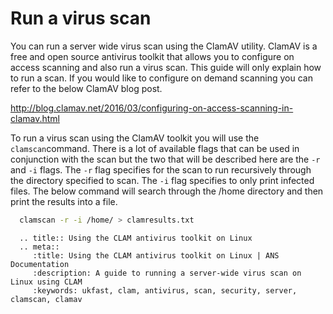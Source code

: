 # Run a virus scan

You can run a server wide virus scan using the ClamAV utility. ClamAV is a free and open source antivirus toolkit that allows you to configure on access scanning and also run a virus scan. This guide will only explain how to run a scan. If you would like to configure on demand scanning you can refer to the below ClamAV blog post.

<http://blog.clamav.net/2016/03/configuring-on-access-scanning-in-clamav.html>

To run a virus scan using the ClamAV toolkit you will use the `clamscan`command. There is a lot of available flags that can be used in conjunction with the scan but the two that will be described here are the `-r` and `-i` flags. The `-r` flag specifies for the scan to run recursively through the directory specified to scan. The `-i` flag specifies to only print infected files. The below command will search through the /home directory and then print the results into a file.

```bash
  clamscan -r -i /home/ > clamresults.txt
```

```eval_rst
  .. title:: Using the CLAM antivirus toolkit on Linux
  .. meta::
     :title: Using the CLAM antivirus toolkit on Linux | ANS Documentation
     :description: A guide to running a server-wide virus scan on Linux using CLAM
     :keywords: ukfast, clam, antivirus, scan, security, server, clamscan, clamav
